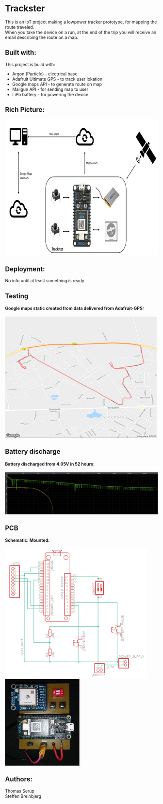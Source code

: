 # Trackster
This is an IoT project making a lowpower tracker prototype, for mapping the route traveled.  
When you take the device on a run, at the end of the trip you will receive an email describing the route on a map.  

## Built with:
This project is build with:
- Argon (Particle) - electrical base  
- Adafruit Ultimate GPS - to track user lokation  
- Google maps API - to generate route on map
- Mailgun API - for sending map to user 
- LiPo battery - for powering the device  

## Rich Picture:
<img src="Images/Richpicture.png" width="800" height="450">

## Deployment:
No info until at least something is ready

## Testing
#### Google maps static created from data delivered from Adafruit-GPS:
<img src="Images/maptest.png" width="500" height="400">

## Battery discharge
#### Battery discharged from 4.05V in 52 hours:
<img src="Images/discharge.png">

## PCB 
#### Schematic:                   Mounted:
<img src="Images/Schematic.png">  <img src="Images/pcb.png">

## Authors:
Thomas Serup  
Steffen Breinbjerg
